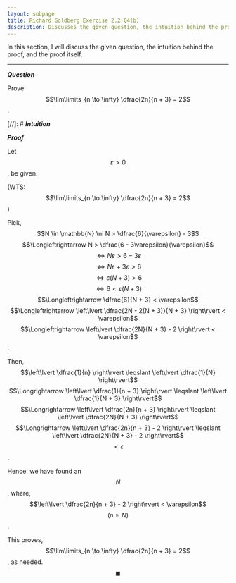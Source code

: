 ```yaml
---
layout: subpage
title: Richard Goldberg Exercise 2.2 Q4(b)
description: Discusses the given question, the intuition behind the proof, and the proof itself
---
```


In this section, I will discuss the given question, the intuition behind the proof, and the
proof itself.

---

_**Question**_

Prove $$\lim\limits_{n \to \infty} \dfrac{2n}{n + 3} = 2$$.

[//]: # _**Intuition**_

_**Proof**_

Let $$\varepsilon > 0$$, be given.

(WTS: $$\lim\limits_{n \to \infty} \dfrac{2n}{n + 3} = 2$$)

Pick, $$N \in \mathbb{N} \ni N > \dfrac{6}{\varepsilon} - 3$$
$$\Longleftrightarrow N > \dfrac{6 - 3\varepsilon}{\varepsilon}$$
$$\Longleftrightarrow N\varepsilon > 6 - 3\varepsilon$$
$$\Longleftrightarrow N\varepsilon + 3\varepsilon > 6$$
$$\Longleftrightarrow \varepsilon(N + 3) > 6$$
$$\Longleftrightarrow  6 < \varepsilon(N + 3)$$
$$\Longleftrightarrow \dfrac{6}{N + 3} < \varepsilon$$
$$\Longleftrightarrow \left\lvert \dfrac{2N - 2(N + 3)}{N + 3} \right\rvert < \varepsilon$$
$$\Longleftrightarrow \left\lvert \dfrac{2N}{N + 3} - 2 \right\rvert < \varepsilon$$.

Then, $$\left\lvert \dfrac{1}{n} \right\rvert \leqslant \left\lvert \dfrac{1}{N} \right\rvert$$
$$\Longrightarrow \left\lvert \dfrac{1}{n + 3} \right\rvert \leqslant \left\lvert \dfrac{1}{N + 3} \right\rvert$$
$$\Longrightarrow \left\lvert \dfrac{2n}{n + 3} \right\rvert \leqslant \left\lvert \dfrac{2N}{N + 3} \right\rvert$$
$$\Longrightarrow \left\lvert \dfrac{2n}{n + 3} - 2 \right\rvert \leqslant \left\lvert \dfrac{2N}{N + 3} - 2 \right\rvert$$
$$< \varepsilon$$.

Hence, we have found an $$N$$, where, $$\left\lvert \dfrac{2n}{n + 3} - 2 \right\rvert < \varepsilon$$
$$(n \geqslant N)$$.

This proves, $$\lim\limits_{n \to \infty} \dfrac{2n}{n + 3} = 2$$, as needed. $$\blacksquare$$
